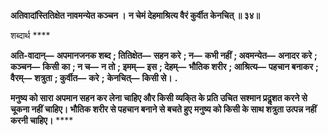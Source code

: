 **अतिवादांस्तितिक्षेत नावमन्येत कञ्चन ।** **न चेमं देहमाश्रित्य वैरं कुर्वीत केनचित् ॥ ३४॥** 

शब्दार्थ **** 

**अति-वादान्—** **अपमानजनक शब्द** **; तितिक्षेत—** **सहन करे** **; न—** **कभी नहीं** **; अवमन्येत—** **अनादर करे** **; कञ्चन—** **किसी** **का** **; न च—** **न तो** **; इमम्—** **इस** **; देहम्—** **भौतिक शरीर** **; आश्रित्य—** **पहचान बनाकर** **; वैरम्—** **शत्रुता** **; कुर्वीत—** **करे** **;** **केनचित्—** **किसी से।** **.** 

**मनुष्य को सारा अपमान सहन कर लेना चाहिए और किसी व्यकि्त के प्रति उचित** **सश्मान प्रदॢशत करने से चूकना नहीं चाहिए। भौतिक शरीर से पहचान बनाने से बचते हुए** **मनुष्य को किसी के साथ शत्रुता उत्पन्न नहीं करनी चाहिए।** **** 